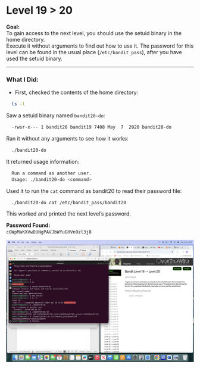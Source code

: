# Level 19 > 20

**Goal:**  
To gain access to the next level, you should use the setuid binary in the home directory.  
Execute it without arguments to find out how to use it. The password for this level can be found in the usual place (`/etc/bandit_pass`), after you have used the setuid binary.

---

### What I Did:

- First, checked the contents of the home directory:

```bash
  ls -l
```

Saw a setuid binary named `bandit20-do`:

```bash
  -rwsr-x--- 1 bandit20 bandit19 7408 May  7  2020 bandit20-do
```

Ran it without any arguments to see how it works:

```bash
  ./bandit20-do
```

It returned usage information:

```bash
  Run a command as another user.
  Usage: ./bandit20-do <command>
```

Used it to run the `cat` command as bandit20 to read their password file:

```bash
  ./bandit20-do cat /etc/bandit_pass/bandit20
```

This worked and printed the next level’s password.

**Password Found:**  
`cGWpMaKXVwDUNgPAVJbWYuGHVn9zl3j8`

![Bandit Level 19 to 20](images.png/bandit-level%2019%20>%2020.png)